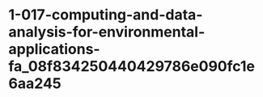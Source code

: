 # 1-017-computing-and-data-analysis-for-environmental-applications-fa_08f834250440429786e090fc1e6aa245
